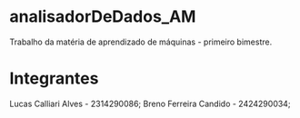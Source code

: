 # analisadorDeDados_AM
Trabalho da matéria de aprendizado de máquinas - primeiro bimestre.
# Integrantes
Lucas Calliari Alves - 2314290086;
Breno Ferreira Candido - 2424290034;